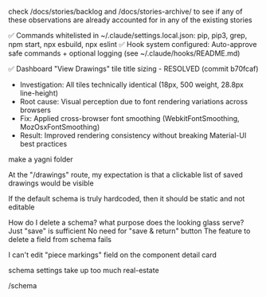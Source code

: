 <strikethrough>check /docs/stories/backlog and /docs/stories-archive/ to see if any of these observations are already accounted for in any of the existing stories</strikethrough>

✅ Commands whitelisted in ~/.claude/settings.local.json: pip, pip3, grep, npm start, npx esbuild, npx eslint
✅ Hook system configured: Auto-approve safe commands + optional logging (see ~/.claude/hooks/README.md)

✅ Dashboard "View Drawings" tile title sizing - RESOLVED (commit b70fcaf)
   - Investigation: All tiles technically identical (18px, 500 weight, 28.8px line-height)
   - Root cause: Visual perception due to font rendering variations across browsers
   - Fix: Applied cross-browser font smoothing (WebkitFontSmoothing, MozOsxFontSmoothing)
   - Result: Improved rendering consistency without breaking Material-UI best practices

make a yagni folder

At the "/drawings" route, my expectation is that a clickable list of saved drawings would be visible

If the default schema is truly hardcoded, then it should be static and not editable

How do I delete a schema?
what purpose does the looking glass serve?
Just "save" is sufficient No need for "save & return" button
The feature to delete a field from schema fails

I can't edit "piece markings" field on the component detail card

schema settings take up too much real-estate

/schema
